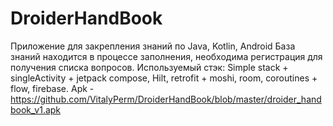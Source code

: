 # DroiderHandBook
Приложение для закрепления знаний по Java, Kotlin, Android
База знаний находится в процессе заполнения, необходима регистрация для получения списка вопросов.
Используемый стэк: Simple stack + singleActivity  + jetpack compose, Hilt, retrofit + moshi, room, coroutines + flow, firebase.
Apk - https://github.com/VitalyPerm/DroiderHandBook/blob/master/droider_handbook_v1.apk
